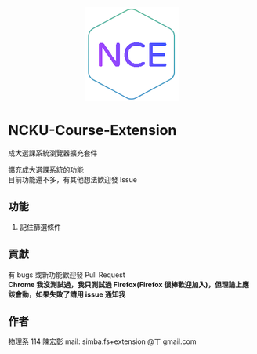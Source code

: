 <p align="center">
  <img src="./icon/icon-192.png"/>
 </p>

# NCKU-Course-Extension
成大選課系統瀏覽器擴充套件  

擴充成大選課系統的功能  
目前功能還不多，有其他想法歡迎發 Issue

## 功能
1. 記住篩選條件

## 貢獻
有 bugs 或新功能歡迎發 Pull Request  
**Chrome 我沒測試過，我只測試過 Firefox(Firefox 很棒歡迎加入)，但理論上應該會動，如果失敗了請用 issue 通知我**

## 作者
物理系 114 陳宏彰
mail: simba.fs+extension @ㄒ gmail.com
